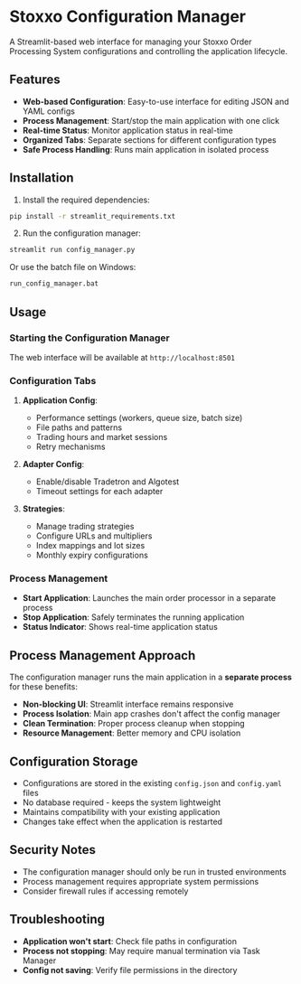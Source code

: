 # Stoxxo Configuration Manager

A Streamlit-based web interface for managing your Stoxxo Order Processing System configurations and controlling the application lifecycle.

## Features

- **Web-based Configuration**: Easy-to-use interface for editing JSON and YAML configs
- **Process Management**: Start/stop the main application with one click
- **Real-time Status**: Monitor application status in real-time
- **Organized Tabs**: Separate sections for different configuration types
- **Safe Process Handling**: Runs main application in isolated process

## Installation

1. Install the required dependencies:
```bash
pip install -r streamlit_requirements.txt
```

2. Run the configuration manager:
```bash
streamlit run config_manager.py
```

Or use the batch file on Windows:
```bash
run_config_manager.bat
```

## Usage

### Starting the Configuration Manager

The web interface will be available at `http://localhost:8501`

### Configuration Tabs

1. **Application Config**: 
   - Performance settings (workers, queue size, batch size)
   - File paths and patterns
   - Trading hours and market sessions
   - Retry mechanisms

2. **Adapter Config**:
   - Enable/disable Tradetron and Algotest
   - Timeout settings for each adapter

3. **Strategies**:
   - Manage trading strategies
   - Configure URLs and multipliers
   - Index mappings and lot sizes
   - Monthly expiry configurations

### Process Management

- **Start Application**: Launches the main order processor in a separate process
- **Stop Application**: Safely terminates the running application
- **Status Indicator**: Shows real-time application status

## Process Management Approach

The configuration manager runs the main application in a **separate process** for these benefits:

- **Non-blocking UI**: Streamlit interface remains responsive
- **Process Isolation**: Main app crashes don't affect the config manager
- **Clean Termination**: Proper process cleanup when stopping
- **Resource Management**: Better memory and CPU isolation

## Configuration Storage

- Configurations are stored in the existing `config.json` and `config.yaml` files
- No database required - keeps the system lightweight
- Maintains compatibility with your existing application
- Changes take effect when the application is restarted

## Security Notes

- The configuration manager should only be run in trusted environments
- Process management requires appropriate system permissions
- Consider firewall rules if accessing remotely

## Troubleshooting

- **Application won't start**: Check file paths in configuration
- **Process not stopping**: May require manual termination via Task Manager
- **Config not saving**: Verify file permissions in the directory